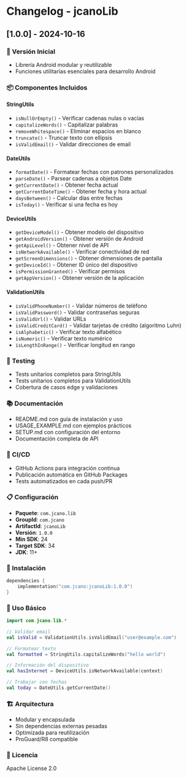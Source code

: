 # Changelog - jcanoLib

## [1.0.0] - 2024-10-16

### 🎉 Versión Inicial
- Librería Android modular y reutilizable
- Funciones utilitarias esenciales para desarrollo Android

### 📦 Componentes Incluidos

#### StringUtils
- `isNullOrEmpty()` - Verificar cadenas nulas o vacías
- `capitalizeWords()` - Capitalizar palabras
- `removeWhitespace()` - Eliminar espacios en blanco
- `truncate()` - Truncar texto con ellipsis
- `isValidEmail()` - Validar direcciones de email

#### DateUtils
- `formatDate()` - Formatear fechas con patrones personalizados
- `parseDate()` - Parsear cadenas a objetos Date
- `getCurrentDate()` - Obtener fecha actual
- `getCurrentDateTime()` - Obtener fecha y hora actual
- `daysBetween()` - Calcular días entre fechas
- `isToday()` - Verificar si una fecha es hoy

#### DeviceUtils
- `getDeviceModel()` - Obtener modelo del dispositivo
- `getAndroidVersion()` - Obtener versión de Android
- `getApiLevel()` - Obtener nivel de API
- `isNetworkAvailable()` - Verificar conectividad de red
- `getScreenDimensions()` - Obtener dimensiones de pantalla
- `getDeviceId()` - Obtener ID único del dispositivo
- `isPermissionGranted()` - Verificar permisos
- `getAppVersion()` - Obtener versión de la aplicación

#### ValidationUtils
- `isValidPhoneNumber()` - Validar números de teléfono
- `isValidPassword()` - Validar contraseñas seguras
- `isValidUrl()` - Validar URLs
- `isValidCreditCard()` - Validar tarjetas de crédito (algoritmo Luhn)
- `isAlphabetic()` - Verificar texto alfabético
- `isNumeric()` - Verificar texto numérico
- `isLengthInRange()` - Verificar longitud en rango

### 🧪 Testing
- Tests unitarios completos para StringUtils
- Tests unitarios completos para ValidationUtils
- Cobertura de casos edge y validaciones

### 📚 Documentación
- README.md con guía de instalación y uso
- USAGE_EXAMPLE.md con ejemplos prácticos
- SETUP.md con configuración del entorno
- Documentación completa de API

### 🚀 CI/CD
- GitHub Actions para integración continua
- Publicación automática en GitHub Packages
- Tests automatizados en cada push/PR

### 📋 Configuración
- **Paquete**: `com.jcano.lib`
- **GroupId**: `com.jcano`
- **ArtifactId**: `jcanoLib`
- **Versión**: `1.0.0`
- **Min SDK**: 24
- **Target SDK**: 34
- **JDK**: 11+

### 🔧 Instalación
```kotlin
dependencies {
    implementation("com.jcano:jcanoLib:1.0.0")
}
```

### 📖 Uso Básico
```kotlin
import com.jcano.lib.*

// Validar email
val isValid = ValidationUtils.isValidEmail("user@example.com")

// Formatear texto
val formatted = StringUtils.capitalizeWords("hello world")

// Información del dispositivo
val hasInternet = DeviceUtils.isNetworkAvailable(context)

// Trabajar con fechas
val today = DateUtils.getCurrentDate()
```

### 🏗️ Arquitectura
- Modular y encapsulada
- Sin dependencias externas pesadas
- Optimizada para reutilización
- ProGuard/R8 compatible

### 📄 Licencia
Apache License 2.0
